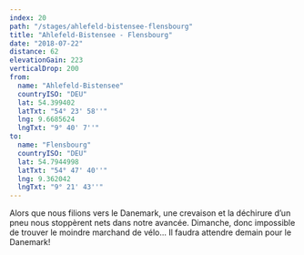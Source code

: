 ```yaml
---
index: 20
path: "/stages/ahlefeld-bistensee-flensbourg"
title: "Ahlefeld-Bistensee - Flensbourg"
date: "2018-07-22"
distance: 62
elevationGain: 223
verticalDrop: 200
from:
  name: "Ahlefeld-Bistensee"
  countryISO: "DEU"
  lat: 54.399402
  latTxt: "54° 23' 58''"
  lng: 9.6685624
  lngTxt: "9° 40' 7''"
to:
  name: "Flensbourg"
  countryISO: "DEU"
  lat: 54.7944998
  latTxt: "54° 47' 40''"
  lng: 9.362042
  lngTxt: "9° 21' 43''"
---
```


Alors que nous filions vers le Danemark, une crevaison et la déchirure d’un pneu nous stoppèrent nets dans notre avancée. Dimanche, donc impossible de trouver le moindre marchand de vélo... Il faudra attendre demain pour le Danemark!
